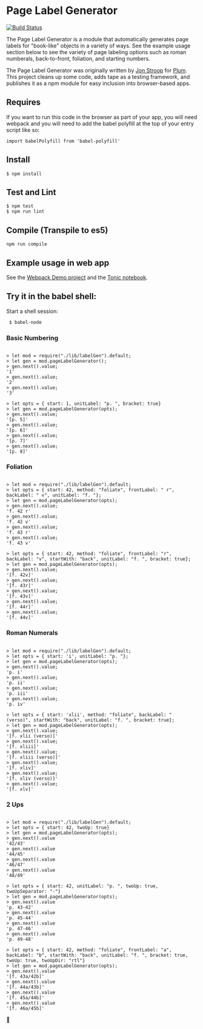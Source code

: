 # Page Label Generator

[![Build Status](https://travis-ci.org/sdellis/page_label_generator.svg?branch=master)](https://travis-ci.org/sdellis/page_label_generator)

The Page Label Generator is a module that automatically generates page labels
for "book-like" objects in a variety of ways. See the example usage section below
to see the variety of page labeling options such as roman numberals, back-to-front,
foliation, and starting numbers.

The Page Label Generator was originally written by [Jon Stroop](https://github.com/jpstroop/page_label_generator)
for [Plum](https://github.com/pulibrary/plum). This project cleans up some code, adds tape as a testing framework, and publishes it
as a npm module for easy inclusion into browser-based apps.

## Requires

If you want to run this code in the browser as part of your app, you will need webpack
and you will need to add the babel polyfill at the top of your entry script like so:
```
import babelPolyfill from 'babel-polyfill'
```

## Install

```
$ npm install
```

## Test and Lint

```
$ npm test
$ npm run lint
```

## Compile (Transpile to es5)

```
npm run compile
```

## Example usage in web app

See the [Webpack Demo project](https://github.com/sdellis/page_label_generator_webpack_demo) and the [Tonic notebook](https://tonicdev.com/sdellis/page-label-generator).

## Try it in the babel shell:

Start a shell session:

```bash
 $ babel-node
```

### Basic Numbering

```node

> let mod = require("./lib/labelGen").default;
> let gen = mod.pageLabelGenerator();
> gen.next().value;
'1'
> gen.next().value;
'2'
> gen.next().value;
'3'

> let opts = { start: 1, unitLabel: "p. ", bracket: true}
> let gen = mod.pageLabelGenerator(opts);
> gen.next().value;
'[p. 5]'
> gen.next().value;
'[p. 6]'
> gen.next().value;
'[p. 7]'
> gen.next().value;
'[p. 8]'
```

### Foliation

```node

> let mod = require("./lib/labelGen").default;
> let opts = { start: 42, method: "foliate", frontLabel: " r", backLabel: " v", unitLabel: "f. "};
> let gen = mod.pageLabelGenerator(opts);
> gen.next().value;
'f. 42 r'
> gen.next().value;
'f. 42 v'
> gen.next().value;
'f. 43 r'
> gen.next().value;
'f. 43 v'

> let opts = { start: 42, method: "foliate", frontLabel: "r", backLabel: "v", startWith: "back", unitLabel: "f. ", bracket: true};
> let gen = mod.pageLabelGenerator(opts);
> gen.next().value;
'[f. 42v]'
> gen.next().value;
'[f. 43r]'
> gen.next().value;
'[f. 43v]'
> gen.next().value;
'[f. 44r]'
> gen.next().value;
'[f. 44v]'
```

### Roman Numerals

```node

> let mod = require("./lib/labelGen").default;
> let opts = { start: 'i', unitLabel: "p. "};
> let gen = mod.pageLabelGenerator(opts);
> gen.next().value;
'p. i'
> gen.next().value;
'p. ii'
> gen.next().value;
'p. iii'
> gen.next().value;
'p. iv'

> let opts = { start: 'xlii', method: "foliate", backLabel: " (verso)", startWith: "back", unitLabel: "f. ", bracket: true};
> let gen = mod.pageLabelGenerator(opts);
> gen.next().value;
'[f. xlii (verso)]'
> gen.next().value;
'[f. xliii]'
> gen.next().value;
'[f. xliii (verso)]'
> gen.next().value;
'[f. xliv]'
> gen.next().value;
'[f. xliv (verso)]'
> gen.next().value;
'[f. xlv]'
```

### 2 Ups

```node

> let mod = require("./lib/labelGen").default;
> let opts = { start: 42, twoUp: true}
> let gen = mod.pageLabelGenerator(opts);
> gen.next().value
'42/43'
> gen.next().value
'44/45'
> gen.next().value
'46/47'
> gen.next().value
'48/49'

> let opts = { start: 42, unitLabel: "p. ", twoUp: true, twoUpSeparator: "-"}
> let gen = mod.pageLabelGenerator(opts);
> gen.next().value
'p. 43-42'
> gen.next().value
'p. 45-44'
> gen.next().value
'p. 47-46'
> gen.next().value
'p. 49-48'

> let opts = { start: 42, method: "foliate", frontLabel: "a", backLabel: "b", startWith: "back", unitLabel: "f. ", bracket: true, twoUp: true, twoUpDir: "rtl"}
> let gen = mod.pageLabelGenerator(opts);
> gen.next().value
'[f. 43a/42b]'
> gen.next().value
'[f. 44a/43b]'
> gen.next().value
'[f. 45a/44b]'
> gen.next().value
'[f. 46a/45b]'

```

🤯
